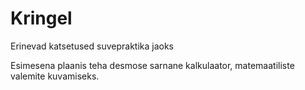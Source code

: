 # Kringel
Erinevad katsetused suvepraktika jaoks

Esimesena plaanis teha desmose sarnane kalkulaator, matemaatiliste valemite kuvamiseks.
